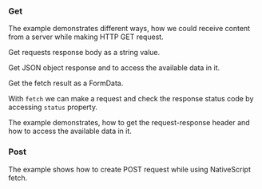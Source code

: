 ### Get

The example demonstrates different ways, how we could receive content from a server while making HTTP GET request.

Get requests response body as a string value.

<snippet id='get-string-code-fetch'/>
<snippet id='get-string-code-fetch-ts'/>

Get JSON object response and to access the available data in it.

<snippet id='get-json-code-fetch'/>
<snippet id='get-json-code-fetch-ts'/>

Get the fetch result as a FormData.

<snippet id='request-response-form-data'/>
<snippet id='request-response-form-data-ts'/>

With `fetch` we can make a request and check the response status code by accessing `status` property.

<snippet id='request-status-code-fetch'/>
<snippet id='request-status-code-fetch-ts'/>

The example demonstrates, how to get the request-response header and how to access the available data in it.

<snippet id='request-response-header-fetch'/>
<snippet id='request-response-header-fetch-ts'/>

### Post

The example shows how to create POST request while using NativeScript fetch.

<snippet id='fetch-post'/>
<snippet id='fetch-post-ts'/>

